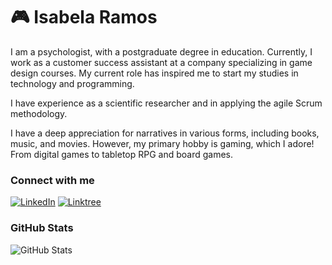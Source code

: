 # 🎮 Isabela Ramos

I am a psychologist, with a postgraduate degree in education. Currently, I work as a customer success assistant at a company specializing in game design courses. My current role has inspired me to start my studies in technology and programming. 

I have experience as a scientific researcher and in applying the agile Scrum methodology.

I have a deep appreciation for narratives in various forms, including books, music, and movies. However, my primary hobby is gaming, which I adore! From digital games to tabletop RPG and board games.

### Connect with me

[![LinkedIn](https://img.shields.io/badge/LinkedIn-000000?style=for-the-badge&logo=linkedin&logoColor=blue)](https://www.linkedin.com/in/isabela-ramos-1b857666/)
[![Linktree](https://img.shields.io/badge/linktree-000000?style=for-the-badge&logo=linktree&logoColor=blue)](https://linktr.ee/IsaRamos)

### GitHub Stats
![GitHub Stats](https://github-readme-stats.vercel.app/api?username=IsaRamos&hide_title=true&theme=transparent&bg_color=000&border_color=000&show_icons=true&icon_color=30A3DC&title_color=30A3DC&text_color=FFF)
